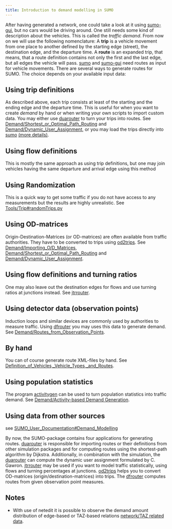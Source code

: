```yaml
---
title: Introduction to demand modelling in SUMO
---
```


After having generated a network, one could take a look at it using
[sumo-gui](../sumo-gui.md), but no cars would be driving around.
One still needs some kind of description about the vehicles. This is
called the *traffic demand*. From now on we will use the following
nomenclature: A **trip** is a vehicle movement from one place to another
defined by the starting edge (street), the destination edge, and the
departure time. A **route** is an expanded trip, that means, that a
route definition contains not only the first and the last edge, but all
edges the vehicle will pass. [sumo](../sumo.md) and
[sumo-gui](../sumo-gui.md) need routes as input for vehicle
movements. There are several ways to generate routes for SUMO. The
choice depends on your available input data:

## Using trip definitions

  As described above, each trip consists at least of the starting and
  the ending edge and the departure time. This is useful for when you
  want to create *demand* by hand or when writing your own scripts to
  import custom data. You may either use
  [duarouter](../duarouter.md) to turn your trips into routes.
  See
  [Demand/Shortest_or_Optimal_Path_Routing](../Demand/Shortest_or_Optimal_Path_Routing.md)
  and
  [Demand/Dynamic_User_Assignment](../Demand/Dynamic_User_Assignment.md),
  or you may load the trips directly into [sumo](../sumo.md)
  [(more details)](../Demand/Automatic_Routing.md).

## Using flow definitions

  This is mostly the same approach as using trip definitions, but one
  may join vehicles having the same departure and arrival edge using
  this method

## Using Randomization

  This is a quick way to get some traffic if you do not have access to
  any measurements but the results are highly unrealistic. See
  [Tools/Trip\#randomTrips.py](../Tools/Trip.md#randomtripspy)

## Using OD-matrices

  Origin-Destination-Matrices (or OD-matrices) are often available
  from traffic authorities. They have to be converted to trips using
  [od2trips](../od2trips.md). See
  [Demand/Importing_O/D_Matrices](../Demand/Importing_O/D_Matrices.md),
  [Demand/Shortest_or_Optimal_Path_Routing](../Demand/Shortest_or_Optimal_Path_Routing.md)
  and
  [Demand/Dynamic_User_Assignment](../Demand/Dynamic_User_Assignment.md).

## Using flow definitions and turning ratios

  One may also leave out the destination edges for flows and use
  turning ratios at junctions instead. See
  [jtrrouter](../jtrrouter.md).

## Using detector data (observation points)

  Induction loops and similar devices are commonly used by authorities
  to measure traffic. Using [dfrouter](../dfrouter.md) you may
  uses this data to generate demand. See
  [Demand/Routes_from_Observation_Points](../Demand/Routes_from_Observation_Points.md).

## By hand

  You can of course generate route XML-files by hand. See
  [Definition_of_Vehicles,_Vehicle_Types,_and_Routes](../Definition_of_Vehicles,_Vehicle_Types,_and_Routes.md).

## Using population statistics

  The program [activitygen](../activitygen.md) can be used to
  turn population statistics into traffic demand. See
  [Demand/Activity-based Demand
  Generation](../Demand/Activity-based_Demand_Generation.md).

## Using data from other sources

  see [SUMO_User_Documentation\#Demand_Modelling](../index.md#demand_modelling)

By now, the SUMO-package contains four applications for generating
routes. [duarouter](../duarouter.md) is responsible for importing
routes or their definitions from other simulation packages and for
computing routes using the shortest-path algorithm by Dijkstra.
Additionally, in combination with the simulation, the
[duarouter](../duarouter.md) can compute the dynamic user
assignment formulated by C. Gawron. [jtrrouter](../jtrrouter.md)
may be used if you want to model traffic statistically, using flows and
turning percentages at junctions. [od2trips](../od2trips.md) helps
you to convert OD-matrices (origin/destination-matrices) into trips. The
[dfrouter](../dfrouter.md) computes routes from given observation
point measures.

## Notes
* With use of netedit it is possible to observe the demand amount distribution of edge-based or TAZ-based relations [network/TAZ related data](editModesData.md).
